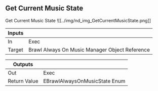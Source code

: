 ## Get Current Music State
Get Current Music State
![[../img/nd_img_GetCurrentMusicState.png]]

|Inputs||
|--|--|
| In | Exec |
| Target | Brawl Always On Music Manager Object Reference |

|Outputs||
|--|--|
| Out | Exec |
| Return Value | EBrawlAlwaysOnMusicState Enum |
